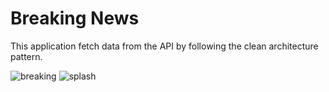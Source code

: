 # Breaking News

This application fetch data from the API by following the clean architecture pattern.


![breaking](https://github.com/celikdemirrberkay/news_app/assets/77506090/90cac5a6-e3af-487b-b693-1fffc7dabd9f) ![splash](https://github.com/celikdemirrberkay/news_app/assets/77506090/bf44bacc-79b4-4b5c-9afa-f0c0b2ed71c7)




